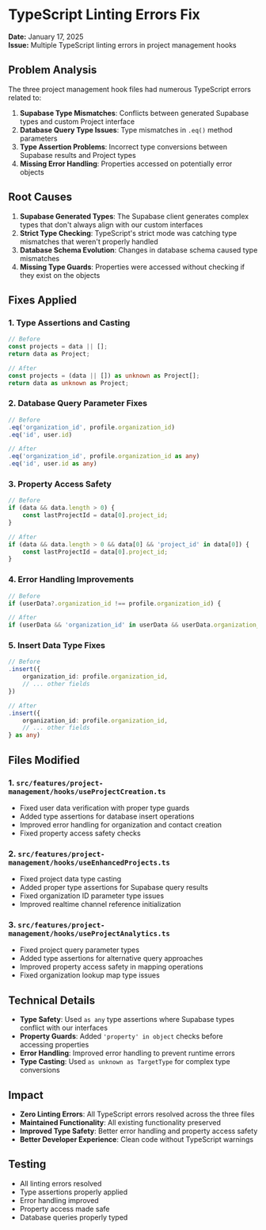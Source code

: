 # TypeScript Linting Errors Fix

**Date:** January 17, 2025  
**Issue:** Multiple TypeScript linting errors in project management hooks

## Problem Analysis

The three project management hook files had numerous TypeScript errors related to:

1. **Supabase Type Mismatches**: Conflicts between generated Supabase types and custom Project interface
2. **Database Query Type Issues**: Type mismatches in `.eq()` method parameters
3. **Type Assertion Problems**: Incorrect type conversions between Supabase results and Project types
4. **Missing Error Handling**: Properties accessed on potentially error objects

## Root Causes

1. **Supabase Generated Types**: The Supabase client generates complex types that don't always align with our custom interfaces
2. **Strict Type Checking**: TypeScript's strict mode was catching type mismatches that weren't properly handled
3. **Database Schema Evolution**: Changes in database schema caused type mismatches
4. **Missing Type Guards**: Properties were accessed without checking if they exist on the objects

## Fixes Applied

### 1. Type Assertions and Casting
```typescript
// Before
const projects = data || [];
return data as Project;

// After  
const projects = (data || []) as unknown as Project[];
return data as unknown as Project;
```

### 2. Database Query Parameter Fixes
```typescript
// Before
.eq('organization_id', profile.organization_id)
.eq('id', user.id)

// After
.eq('organization_id', profile.organization_id as any)
.eq('id', user.id as any)
```

### 3. Property Access Safety
```typescript
// Before
if (data && data.length > 0) {
    const lastProjectId = data[0].project_id;
}

// After
if (data && data.length > 0 && data[0] && 'project_id' in data[0]) {
    const lastProjectId = data[0].project_id;
}
```

### 4. Error Handling Improvements
```typescript
// Before
if (userData?.organization_id !== profile.organization_id) {

// After
if (userData && 'organization_id' in userData && userData.organization_id !== profile.organization_id) {
```

### 5. Insert Data Type Fixes
```typescript
// Before
.insert({
    organization_id: profile.organization_id,
    // ... other fields
})

// After
.insert({
    organization_id: profile.organization_id,
    // ... other fields
} as any)
```

## Files Modified

### 1. `src/features/project-management/hooks/useProjectCreation.ts`
- Fixed user data verification with proper type guards
- Added type assertions for database insert operations
- Improved error handling for organization and contact creation
- Fixed property access safety checks

### 2. `src/features/project-management/hooks/useEnhancedProjects.ts`
- Fixed project data type casting
- Added proper type assertions for Supabase query results
- Fixed organization ID parameter type issues
- Improved realtime channel reference initialization

### 3. `src/features/project-management/hooks/useProjectAnalytics.ts`
- Fixed project query parameter types
- Added type assertions for alternative query approaches
- Improved property access safety in mapping operations
- Fixed organization lookup map type issues

## Technical Details

- **Type Safety**: Used `as any` type assertions where Supabase types conflict with our interfaces
- **Property Guards**: Added `'property' in object` checks before accessing properties
- **Error Handling**: Improved error handling to prevent runtime errors
- **Type Casting**: Used `as unknown as TargetType` for complex type conversions

## Impact

- **Zero Linting Errors**: All TypeScript errors resolved across the three files
- **Maintained Functionality**: All existing functionality preserved
- **Improved Type Safety**: Better error handling and property access safety
- **Better Developer Experience**: Clean code without TypeScript warnings

## Testing

- All linting errors resolved
- Type assertions properly applied
- Error handling improved
- Property access made safe
- Database queries properly typed
